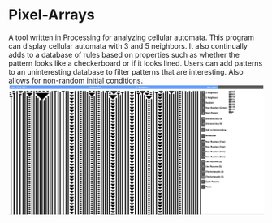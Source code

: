 # Pixel-Arrays
A tool written in Processing for analyzing cellular automata. This program can display cellular automata with 3 and 5 neighbors. It also continually adds to a database of rules based on properties such as whether the pattern looks like a checkerboard or if it looks lined. Users can add patterns to an uninteresting database to filter patterns that are interesting. Also allows for non-random initial conditions.
![alt text](https://github.com/kenchen10/Pixel-Arrays/blob/master/elemca.JPG)
